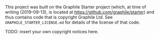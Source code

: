 This project was built on the Graphile Starter project (which, at time of
writing (2019-09-13), is located at https://github.com/graphile/starter) and
thus contains code that is copyright Graphile Ltd. See
`GRAPHILE_STARTER_LICENSE.md` for details of the license of that code.

TODO: insert your own copyright notices here.
